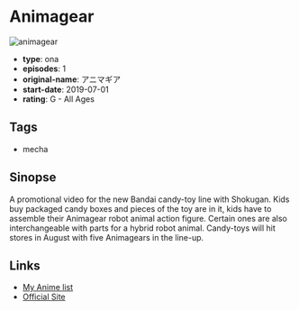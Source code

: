 # Animagear

![animagear](https://cdn.myanimelist.net/images/anime/1480/101749.jpg)

-   **type**: ona
-   **episodes**: 1
-   **original-name**: アニマギア
-   **start-date**: 2019-07-01
-   **rating**: G - All Ages

## Tags

-   mecha

## Sinopse

A promotional video for the new Bandai candy-toy line with Shokugan. Kids buy packaged candy boxes and pieces of the toy are in it, kids have to assemble their Animagear robot animal action figure. Certain ones are also interchangeable with parts for a hybrid robot animal. Candy-toys will hit stores in August with five Animagears in the line-up.

## Links

-   [My Anime list](https://myanimelist.net/anime/40033/Animagear)
-   [Official Site](https://www.bandai.co.jp/candy/animagear/)
